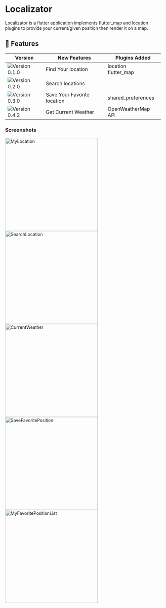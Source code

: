 # Localizator

Localizator is a flutter application implements flutter_map and location plugins to provide your current/given position then render it on a map.

##  :stars: Features

| Version    | New Features| Plugins Added|
|------------|-------------|-------------| 
|  <img alt="Version 0.1.0" src="https://img.shields.io/badge/-0.1.0-green.svg" />| Find Your location|location</br>flutter_map|
|  <img alt="Version 0.2.0" src="https://img.shields.io/badge/-0.2.0-green.svg" />| Search locations||
|  <img alt="Version 0.3.0" src="https://img.shields.io/badge/-0.3.0-green.svg" />| Save Your Favorite location|shared_preferences||
|  <img alt="Version 0.4.2" src="https://img.shields.io/badge/-0.4.2-green.svg" />| Get Current Weather|OpenWeatherMap API||
 ### Screenshots 
 <img  alt="MyLocation" src="https://github.com/HoussemTN/localizer/blob/master/screenshots/myLocation.png?raw=true" heigth="250px" width="300px"/>
  <img  alt="SearchLocation" src="https://github.com/HoussemTN/localizer/blob/master/screenshots/SearchLocation.png?raw=true" heigth="250px" width="300px"/>
   <img  alt="CurrentWeather" src="https://github.com/HoussemTN/localizer/blob/master/screenshots/currentWeather.png?raw=true" heigth="250px" width="300px"/>
   <img  alt="SaveFavoritePosition" src="https://github.com/HoussemTN/localizer/blob/master/screenshots/SaveFavoritePosition.png?raw=true" heigth="250px" width="300px"/>
    <img  alt="MyFavoritePositionList" src="https://github.com/HoussemTN/localizer/blob/master/screenshots/MyFavoritePositionList.png?raw=true" heigth="250px" width="300px"/>
   
  
 


